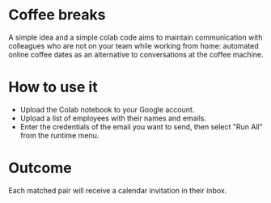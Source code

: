 # Coffee breaks
A simple idea and a simple colab code aims to maintain communication with colleagues who are not on your team while working from home: automated online coffee dates as an alternative to conversations at the coffee machine. 

# How to use it
* Upload the Colab notebook to your Google account. 
* Upload a list of employees with their names and emails.
* Enter the credentials of the email you want to send, then select "Run All" from the runtime menu. 

# Outcome
Each matched pair will receive a calendar invitation in their inbox. 

